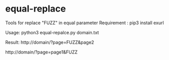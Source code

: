 # equal-replace

Tools for replace "FUZZ" in equal parameter
Requirement : pip3 install exurl

Usage: python3 equal-repalce.py domain.txt

Result:
http://domain/?page=FUZZ&page2

http://domain/?page=page1&FUZZ

